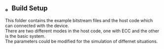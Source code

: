 ## 。Build Setup
This folder contains the example bitstream files and the host code which can connected with the device.  
There are two different modes in the host code, one with ECC and the other is the basic system.  
The parameters could be modified for the simulation of differnet situations.  
